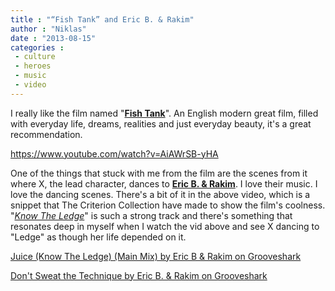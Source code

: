 ```yaml
---
title : "“Fish Tank” and Eric B. & Rakim"
author : "Niklas"
date : "2013-08-15"
categories : 
 - culture
 - heroes
 - music
 - video
---
```


I really like the film named "**[Fish Tank](http://www.imdb.com/title/tt1232776)**". An English modern great film, filled with everyday life, dreams, realities and just everyday beauty, it's a great recommendation.

https://www.youtube.com/watch?v=AiAWrSB-yHA

One of the things that stuck with me from the film are the scenes from it where X, the lead character, dances to [**Eric B. & Rakim**](https://en.wikipedia.org/wiki/Eric_B._%26_Rakim). I love their music. I love the dancing scenes. There's a bit of it in the above video, which is a snippet that The Criterion Collection have made to show the film's coolness. "_[Know The Ledge](https://en.wikipedia.org/wiki/Know_the_Ledge)_" is such a strong track and there's something that resonates deep in myself when I watch the vid above and see X dancing to "Ledge" as though her life depended on it.

[Juice (Know The Ledge) (Main Mix) by Eric B & Rakim on Grooveshark](http://grooveshark.com/search/song?q=Eric%20B%20%26%20Rakim%20Juice%20(Know%20The%20Ledge)%20(Main%20Mix) "Juice (Know The Ledge) (Main Mix) by Eric B & Rakim on Grooveshark")

[Don't Sweat the Technique by Eric B. & Rakim on Grooveshark](http://grooveshark.com/search/song?q=Eric%20B.%20%26%20Rakim%20Don't%20Sweat%20the%20Technique "Don't Sweat the Technique by Eric B. & Rakim on Grooveshark")
